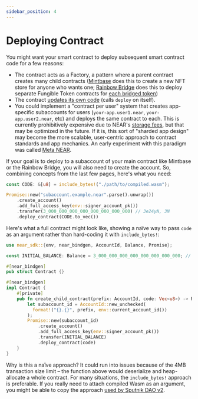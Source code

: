 ```yaml
---
sidebar_position: 4
---
```


# Deploying Contract

You might want your smart contract to deploy subsequent smart contract code for a few reasons:

* The contract acts as a Factory, a pattern where a parent contract creates many child contracts ([Mintbase](https://www.mintbase.io/) does this to create a new NFT store for anyone who wants one; [Rainbow Bridge](https://near.org/bridge/) does this to deploy separate Fungible Token contracts for [each bridged token](https://github.com/aurora-is-near/rainbow-token-connector/blob/ce7640da144f000e0a93b6d9373bbc2514e37f3b/bridge-token-factory/src/lib.rs#L311-L341))
* The contract [updates its own code](../../../2.build/2.smart-contracts/release/upgrade.md#programmatic-update) (calls `deploy` on itself).
* You could implement a "contract per user" system that creates app-specific subaccounts for users (`your-app.user1.near`, `your-app.user2.near`, etc) and deploys the same contract to each. This is currently prohibitively expensive due to NEAR's [storage fees](https://docs.near.org/concepts/storage/storage-staking), but that may be optimized in the future. If it is, this sort of "sharded app design" may become the more scalable, user-centric approach to contract standards and app mechanics. An early experiment with this paradigm was called [Meta NEAR](https://github.com/metanear).

If your goal is to deploy to a subaccount of your main contract like Mintbase or the Rainbow Bridge, you will also need to create the account. So, combining concepts from the last few pages, here's what you need:

```rust
const CODE: &[u8] = include_bytes!("./path/to/compiled.wasm");

Promise::new("subaccount.example.near".parse().unwrap())
    .create_account()
    .add_full_access_key(env::signer_account_pk())
    .transfer(3_000_000_000_000_000_000_000_000) // 3e24yN, 3N
    .deploy_contract(CODE.to_vec())
```

Here's what a full contract might look like, showing a naïve way to pass `code` as an argument rather than hard-coding it with `include_bytes!`:

```rust
use near_sdk::{env, near_bindgen, AccountId, Balance, Promise};

const INITIAL_BALANCE: Balance = 3_000_000_000_000_000_000_000_000; // 3e24yN, 3N

#[near_bindgen]
pub struct Contract {}

#[near_bindgen]
impl Contract {
    #[private]
    pub fn create_child_contract(prefix: AccountId, code: Vec<u8>) -> Promise {
        let subaccount_id = AccountId::new_unchecked(
          format!("{}.{}", prefix, env::current_account_id())
        );
        Promise::new(subaccount_id)
            .create_account()
            .add_full_access_key(env::signer_account_pk())
            .transfer(INITIAL_BALANCE)
            .deploy_contract(code)
    }
}
```

Why is this a naïve approach? It could run into issues because of the 4MB transaction size limit – the function above would deserialize and heap-allocate a whole contract. For many situations, the `include_bytes!` approach is preferable. If you really need to attach compiled Wasm as an argument, you might be able to copy the approach [used by Sputnik DAO v2](https://github.com/near-daos/sputnik-dao-contract/blob/a8fc9a8c1cbde37610e56e1efda8e5971e79b845/sputnikdao2/src/types.rs#L74-L142).
